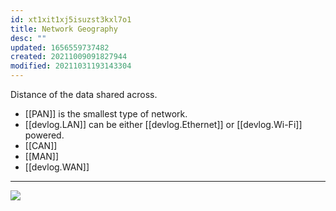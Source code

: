 ```yaml
---
id: xt1xit1xj5isuzst3kxl7o1
title: Network Geography
desc: ""
updated: 1656559737482
created: 20211009091827944
modified: 20211031193143304
---
```


Distance of the data shared across.

- [[PAN]] is the smallest type of network.
- [[devlog.LAN]] can be either [[devlog.Ethernet]] or [[devlog.Wi-Fi]] powered.
- [[CAN]]
- [[MAN]]
- [[devlog.WAN]]

---

![](https://cdn.jsdelivr.net/gh/zubayrrr/twiki/bin/image.w6ki38tn1pn.png)
